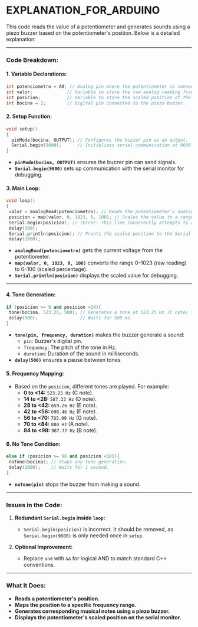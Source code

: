 # EXPLANATION_FOR_ARDUINO

This code reads the value of a potentiometer and generates sounds using a piezo buzzer based on the potentiometer's position. Below is a detailed explanation:

---

### Code Breakdown:

#### 1. **Variable Declarations:**
```cpp
int potenciometro = A0; // Analog pin where the potentiometer is connected.
int valor;             // Variable to store the raw analog reading from the potentiometer.
int posicion;          // Variable to store the scaled position of the potentiometer.
int bocina = 2;        // Digital pin connected to the piezo buzzer.
```

#### 2. **Setup Function:**
```cpp
void setup()
{
  pinMode(bocina, OUTPUT); // Configures the buzzer pin as an output.
  Serial.begin(9600);      // Initializes serial communication at 9600 baud rate.
}
```
- **`pinMode(bocina, OUTPUT)`** ensures the buzzer pin can send signals.
- **`Serial.begin(9600)`** sets up communication with the serial monitor for debugging.

#### 3. **Main Loop:**
```cpp
void loop()
{
 valor = analogRead(potenciometro); // Reads the potentiometer's analog value (0–1023).
 posicion = map(valor, 0, 1023, 0, 100); // Scales the value to a range of 0–100.
 Serial.begin(posicion); // (Error: This line incorrectly attempts to reinitialize Serial communication. Remove it.)
 delay(100);
 Serial.println(posicion); // Prints the scaled position to the Serial Monitor.
 delay(1000);
```
- **`analogRead(potenciometro)`** gets the current voltage from the potentiometer.
- **`map(valor, 0, 1023, 0, 100)`** converts the range 0–1023 (raw reading) to 0–100 (scaled percentage).
- **`Serial.println(posicion)`** displays the scaled value for debugging.

---

#### 4. **Tone Generation:**
```cpp
if (posicion >= 0 and posicion <14){
 tone(bocina, 523.25, 500); // Generates a tone at 523.25 Hz (C note) for 500 ms.
 delay(500);                // Waits for 500 ms.
}
```
- **`tone(pin, frequency, duration)`** makes the buzzer generate a sound:
  - `pin`: Buzzer's digital pin.
  - `frequency`: The pitch of the tone in Hz.
  - `duration`: Duration of the sound in milliseconds.
- **`delay(500)`** ensures a pause between tones.

#### 5. **Frequency Mapping:**
- Based on the `posicion`, different tones are played. For example:
  - **0 to <14:** `523.25 Hz` (C note).
  - **14 to <28:** `587.33 Hz` (D note).
  - **28 to <42:** `659.26 Hz` (E note).
  - **42 to <56:** `698.46 Hz` (F note).
  - **56 to <70:** `783.99 Hz` (G note).
  - **70 to <84:** `880 Hz` (A note).
  - **84 to <98:** `987.77 Hz` (B note).

#### 6. **No Tone Condition:**
```cpp
else if (posicion >= 98 and posicion <101){
 noTone(bocina); // Stops any tone generation.
 delay(1000);    // Waits for 1 second.
}
```
- **`noTone(pin)`** stops the buzzer from making a sound.
---

### Issues in the Code:
1. **Redundant `Serial.begin` inside `loop`:**
   - `Serial.begin(posicion)` is incorrect. It should be removed, as `Serial.begin(9600)` is only needed once in `setup`.

2. **Optional Improvement:**
   - Replace `and` with `&&` for logical AND to match standard C++ conventions.

---

### What It Does:
- **Reads a potentiometer's position.**
- **Maps the position to a specific frequency range.**
- **Generates corresponding musical notes using a piezo buzzer.**
- **Displays the potentiometer's scaled position on the serial monitor.**

